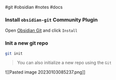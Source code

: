 #git #obsidian #notes #docs 

### Install `obsidian-git` Community Plugin

Open [Obsidian Git](obsidian://show-plugin?id=obsidian-git) and click `Install`

### Init a new git repo

```sh
git init
```

> You can also initialize a new repo using the `Git`

![[Pasted image 20230103085237.png]]